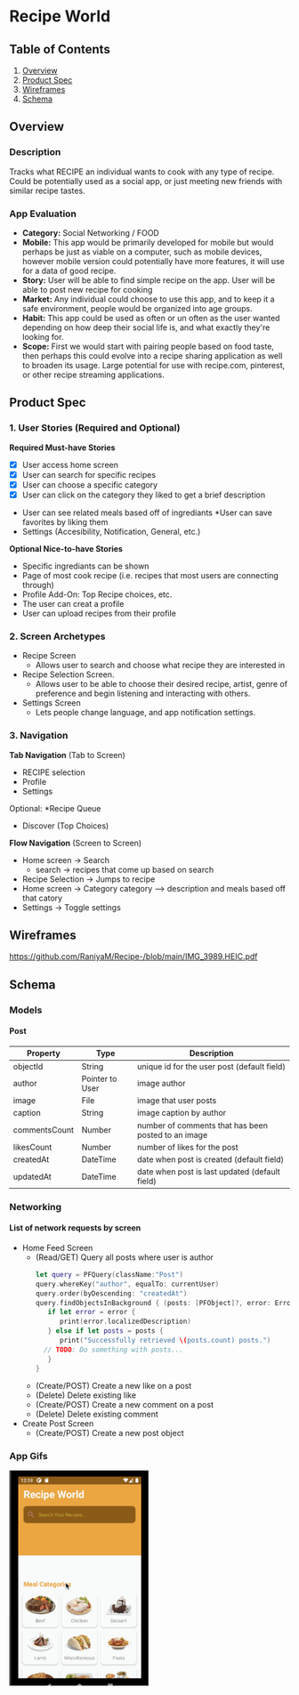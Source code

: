 # Recipe World

## Table of Contents
1. [Overview](#Overview)
1. [Product Spec](#Product-Spec)
1. [Wireframes](#Wireframes)
1. [Schema](#Schema)

## Overview
### Description
Tracks what RECIPE an individual wants to cook with any type of recipe.  Could be potentially used as a social app, or just meeting new friends with similar recipe tastes.

### App Evaluation
- **Category:** Social Networking / FOOD
- **Mobile:** This app would be primarily developed for mobile but would perhaps be just as viable on a computer, such as mobile devices, however mobile version could potentially have more features, it will use for a data of good recipe.
- **Story:** User will be able to find simple recipe on the app. User will be able to post new recipe for cooking
- **Market:** Any individual could choose to use this app, and to keep it a safe environment, people would be organized into age groups.
- **Habit:** This app could be used as often or un often as the user wanted depending on how deep their social life is, and what exactly they're looking for.
- **Scope:** First we would start with pairing people based on food  taste, then perhaps this could evolve into a recipe sharing application as well to broaden its usage. Large potential for use with recipe.com, pinterest, or other recipe streaming applications.

## Product Spec
### 1. User Stories (Required and Optional)

**Required Must-have Stories**

- [X] User access home screen
- [X] User can search for specific recipes
- [X] User can choose a specific category
- [X] User can click on the category they liked to get a brief description
* User can see related meals based off of ingrediants
*User can save favorites by liking them
* Settings (Accesibility, Notification, General, etc.)

**Optional Nice-to-have Stories**

* Specific ingrediants can be shown
* Page of most cook recipe (i.e. recipes that most users are connecting through)
* Profile Add-On: Top Recipe choices, etc.
* The user can creat a profile
* User can upload recipes from their profile

### 2. Screen Archetypes

* Recipe Screen 
   * Allows user to search and choose what recipe they are interested in
* Recipe Selection Screen.
   * Allows user to be able to choose their desired recipe, artist, genre of preference and begin listening and interacting with others.
* Settings Screen
   * Lets people change language, and app notification settings.

### 3. Navigation

**Tab Navigation** (Tab to Screen)

* RECIPE selection
* Profile
* Settings

Optional:
*Recipe Queue
* Discover (Top Choices)

**Flow Navigation** (Screen to Screen)
* Home screen -> Search
  * search -> recipes that come up based on search
* Recipe Selection -> Jumps to recipe
* Home screen -> Category
  category --> description and meals based off that catory
* Settings -> Toggle settings

## Wireframes
https://github.com/RaniyaM/Recipe-/blob/main/IMG_3989.HEIC.pdf


## Schema 
### Models
#### Post

   | Property      | Type     | Description |
   | ------------- | -------- | ------------|
   | objectId      | String   | unique id for the user post (default field) |
   | author        | Pointer to User| image author |
   | image         | File     | image that user posts |
   | caption       | String   | image caption by author |
   | commentsCount | Number   | number of comments that has been posted to an image |
   | likesCount    | Number   | number of likes for the post |
   | createdAt     | DateTime | date when post is created (default field) |
   | updatedAt     | DateTime | date when post is last updated (default field) |
### Networking
#### List of network requests by screen
   - Home Feed Screen
      - (Read/GET) Query all posts where user is author
         ```swift
         let query = PFQuery(className:"Post")
         query.whereKey("author", equalTo: currentUser)
         query.order(byDescending: "createdAt")
         query.findObjectsInBackground { (posts: [PFObject]?, error: Error?) in
            if let error = error { 
               print(error.localizedDescription)
            } else if let posts = posts {
               print("Successfully retrieved \(posts.count) posts.")
           // TODO: Do something with posts...
            }
         }
         ```
      - (Create/POST) Create a new like on a post
      - (Delete) Delete existing like
      - (Create/POST) Create a new comment on a post
      - (Delete) Delete existing comment
   - Create Post Screen
      - (Create/POST) Create a new post object
 
   
### App Gifs
<img src="RecipeWorld.gif" width=250>
